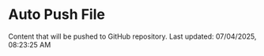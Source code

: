 # Auto Push File

Content that will be pushed to GitHub repository.
Last updated: 07/04/2025, 08:23:25 AM
